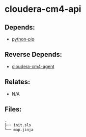 # cloudera-cm4-api

## Depends:

  -  [python-pip](/salt/python-pip)

## Reverse Depends:

  -  [cloudera-cm4-agent](/salt/cloudera-cm4-agent)

## Relates:

  -  N/A

## Files:

```bash
.
├── init.sls
└── map.jinja
```
